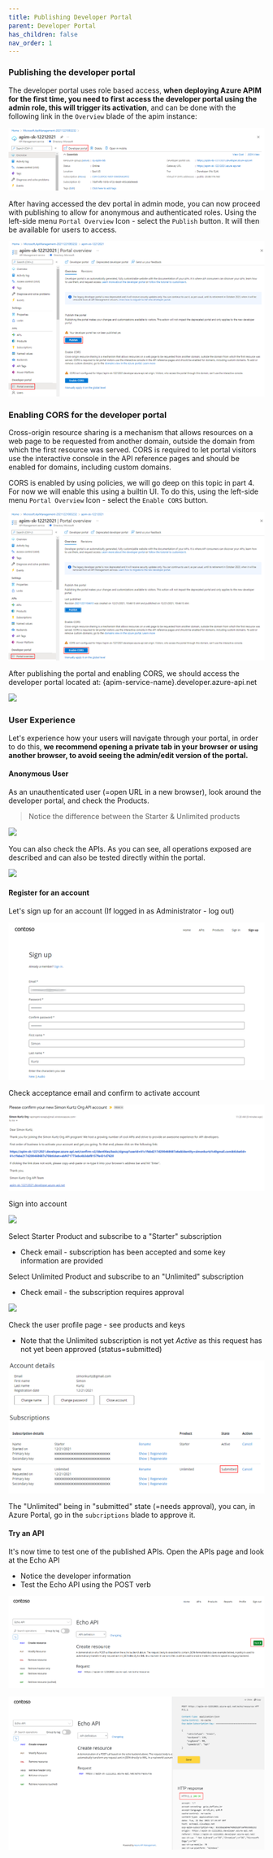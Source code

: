 ```yaml
---
title: Publishing Developer Portal
parent: Developer Portal
has_children: false
nav_order: 1
---
```



### Publishing the developer portal

The developer portal uses role based access, **when deploying Azure APIM for the first time, you need to first access the developer portal using the admin role, this will trigger its activation**, and can be done with the following link in the `Overview` blade of the apim instance:

![](../../assets/images/devportalPublish.png)

After having accessed the dev portal in admin mode, you can now proceed with publishing to allow for anonymous and authenticated roles. Using the left-side menu `Portal Overview` Icon - select the `Publish` button.  It will then be available for users to access.

![](../../assets/images/apim-developerportal-publish.png)

### Enabling CORS for the developer portal

Cross-origin resource sharing is a mechanism that allows resources on a web page to be requested from another domain, outside the domain from which the first resource was served. CORS is required to let portal visitors use the interactive console in the API reference pages and should be enabled for domains, including custom domains.

CORS is enabled by using policies, we will go deep on this topic in part 4. For now we will enable this using a builtin UI. To do this, using the left-side menu `Portal Overview` Icon - select the `Enable CORS` button.

![](../../assets/images/apim-developerportal-CORS.png)

After publishing the portal and enabling CORS, we should access the developer portal located at: {apim-service-name}.developer.azure-api.net

![](../../assets/images/APIMDeveloperPortal.png)


### User Experience

Let's experience how your users will navigate through your portal, in order to do this, **we recommend opening a private tab in your browser or using another browser, to avoid seeing the admin/edit version of the portal.** 

#### Anonymous User

As an unauthenticated user (=open URL in a new browser), look around the developer portal, and check the Products.

> Notice the difference between the Starter & Unlimited products

![](../../assets/images/APIMDevPortalProducts.png)

You can also check the APIs. As you can see, all operations exposed are described and can also be tested directly within the portal.

![](../../assets/images/APIMDevPortalAPIs.png)

#### Register for an account

Let's sign up for an account (If logged in as Administrator - log out)

![](../../assets/images/APIMDevSignup.png)

Check acceptance email and confirm to activate account

![](../../assets/images/APIMDevSignupEmail.png)

Sign into account

![](../../assets/images/APIMDevSignin.png)


Select Starter Product and subscribe to a "Starter" subscription
  - Check email - subscription has been accepted and some key information are provided

Select Unlimited Product and subscribe to an "Unlimited" subscription
  - Check email - the subscription requires approval 

![](../../assets/images/APIMDevSubscribe.png)

Check the user profile page - see products and keys
  - Note that the Unlimited subscription is not yet *Active* as this request has not yet been approved (status=submitted)

![](../../assets/images/APIMDevSubscribe2.png)

The "Unlimited" being in "submitted" state (=needs approval), you can, in Azure Portal, go in the `subcriptions` blade to approve it.

#### Try an API

It's now time to test one of the published APIs. Open the APIs page and look at the Echo API
  - Notice the developer information
  - Test the Echo API using the POST verb 

![](../../assets/images/APIMDevTryAPI.png)

![](../../assets/images/APIMDevTryAPI2.png)





